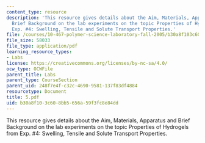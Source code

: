 ```yaml
---
content_type: resource
description: 'This resource gives details about the Aim, Materials, Apparatus and
  Brief Background on the lab experiments on the topic Properties of Hydrogels from
  Exp. #4: Swelling, Tensile and Solute Transport Properties.'
file: /courses/10-467-polymer-science-laboratory-fall-2005/b30a8f103c608bb5656a59f3fc8e84dd_5.pdf
file_size: 58033
file_type: application/pdf
learning_resource_types:
- Labs
license: https://creativecommons.org/licenses/by-nc-sa/4.0/
ocw_type: OCWFile
parent_title: Labs
parent_type: CourseSection
parent_uid: 248f7e4f-c32c-4690-9581-137f83df4884
resourcetype: Document
title: 5.pdf
uid: b30a8f10-3c60-8bb5-656a-59f3fc8e84dd
---
```

This resource gives details about the Aim, Materials, Apparatus and Brief Background on the lab experiments on the topic Properties of Hydrogels from Exp. #4: Swelling, Tensile and Solute Transport Properties.